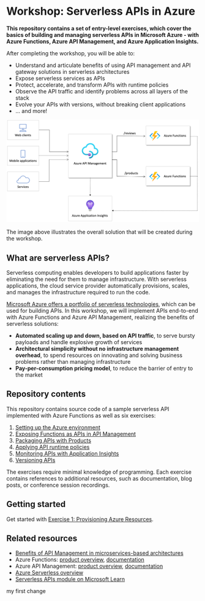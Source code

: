 # Workshop: Serverless APIs in Azure

**This repository contains a set of entry-level exercises, which cover the basics of building and managing serverless APIs in Microsoft Azure - with Azure Functions, Azure API Management, and Azure Application Insights.**

After completing the workshop, you will be able to:

- Understand and articulate benefits of using API management and API gateway solutions in serverless architectures
- Expose serverless services as APIs
- Protect, accelerate, and transform APIs with runtime policies
- Observe the API traffic and identify problems across all layers of the stack
- Evolve your APIs with versions, without breaking client applications
- ... and more!

![Serverless APIs](./readme/images/serverless-apis.png)

The image above illustrates the overall solution that will be created during the workshop.

## What are serverless APIs?

Serverless computing enables developers to build applications faster by eliminating the need for them to manage infrastructure. With serverless applications, the cloud service provider automatically provisions, scales, and manages the infrastructure required to run the code.

[Microsoft Azure offers a portfolio of serverless technologies](https://azure.microsoft.com/solutions/serverless/), which can be used for building APIs. In this workshop, we will implement APIs end-to-end with Azure Functions and Azure API Management, realizing the benefits of serverless solutions:

- **Automated scaling up and down, based on API traffic**, to serve bursty payloads and handle explosive growth of services
- **Architectural simplicity without no infrastructure management overhead**, to spend resources on innovating and solving business problems rather than managing infrastructure
- **Pay-per-consumption pricing model**, to reduce the barrier of entry to the market

## Repository contents

This repository contains source code of a sample serverless API implemented with Azure Functions as well as six exercises:

1. [Setting up the Azure environment](./readme/1%20-%20Provision%20Azure%20resources.md)
1. [Exposing Functions as APIs in API Management](./readme/2%20-%20Import%20APIs.md)
1. [Packaging APIs with Products](./readme/3%20-%20Products.md)
1. [Applying API runtime policies](./readme/4%20-%20Apply%20policies%20and%20revisions.md)
1. [Monitoring APIs with Application Insights](./readme/5%20-%20Monitoring.md)
1. [Versioning APIs](./readme/6%20-%20Versions.md)

The exercises require minimal knowledge of programming. Each exercise contains references to additional resources, such as documentation, blog posts, or conference session recordings.

## Getting started

Get started with [Exercise 1: Provisioning Azure Resources](./readme/1%20-%20Provision%20Azure%20resources.md).

## Related resources

- [Benefits of API Management in microservices-based architectures](https://aka.ms/apimserverlessblog)
- Azure Functions: [product overview](https://azure.microsoft.com/services/functions/), [documentation](https://docs.microsoft.com/azure/azure-functions/)
- Azure API Management: [product overview](https://aka.ms/apimlearn), [documentation](https://aka.ms/apimdocs)
- [Azure Serverless overview](https://azure.microsoft.com/overview/serverless-computing/)
- [Serverless APIs module on Microsoft Learn](https://docs.microsoft.com/learn/modules/build-serverless-api-with-functions-api-management/)

my first change